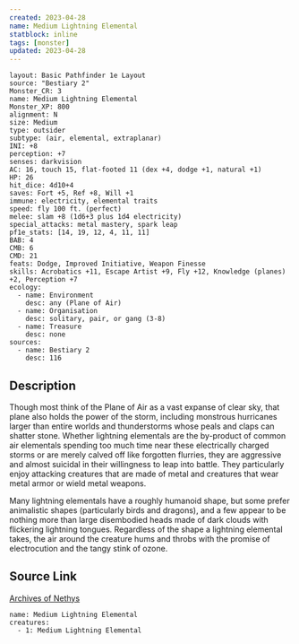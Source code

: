 ```yaml
---
created: 2023-04-28
name: Medium Lightning Elemental
statblock: inline
tags: [monster]
updated: 2023-04-28
---
```

```statblock
layout: Basic Pathfinder 1e Layout
source: "Bestiary 2"
Monster_CR: 3
name: Medium Lightning Elemental
Monster_XP: 800
alignment: N
size: Medium
type: outsider
subtype: (air, elemental, extraplanar)
INI: +8
perception: +7
senses: darkvision
AC: 16, touch 15, flat-footed 11 (dex +4, dodge +1, natural +1)
HP: 26
hit_dice: 4d10+4
saves: Fort +5, Ref +8, Will +1
immune: electricity, elemental traits
speed: fly 100 ft. (perfect)
melee: slam +8 (1d6+3 plus 1d4 electricity)
special_attacks: metal mastery, spark leap
pf1e_stats: [14, 19, 12, 4, 11, 11]
BAB: 4
CMB: 6
CMD: 21
feats: Dodge, Improved Initiative, Weapon Finesse
skills: Acrobatics +11, Escape Artist +9, Fly +12, Knowledge (planes) +2, Perception +7
ecology:
  - name: Environment
    desc: any (Plane of Air)
  - name: Organisation
    desc: solitary, pair, or gang (3-8)
  - name: Treasure
    desc: none
sources:
  - name: Bestiary 2
    desc: 116
```
## Description
Though most think of the Plane of Air as a vast expanse of clear sky, that plane also holds the power of the storm, including monstrous hurricanes larger than entire worlds and thunderstorms whose peals and claps can shatter stone. Whether lightning elementals are the by-product of common air elementals spending too much time near these electrically charged storms or are merely calved off like forgotten flurries, they are aggressive and almost suicidal in their willingness to leap into battle. They particularly enjoy attacking creatures that are made of metal and creatures that wear metal armor or wield metal weapons. 

 Many lightning elementals have a roughly humanoid shape, but some prefer animalistic shapes (particularly birds and dragons), and a few appear to be nothing more than large disembodied heads made of dark clouds with flickering lightning tongues. Regardless of the shape a lightning elemental takes, the air around the creature hums and throbs with the promise of electrocution and the tangy stink of ozone.
## Source Link
[Archives of Nethys](https://aonprd.com/MonsterDisplay.aspx?ItemName=Medium%20Lightning%20Elemental)
```encounter-table
name: Medium Lightning Elemental
creatures:
  - 1: Medium Lightning Elemental
```
